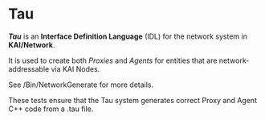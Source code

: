 # Tau 

***Tau*** is an **Interface Definition Language** (IDL) for the network system in **KAI/Network**.

It is used to create both *Proxies* and *Agents* for entities that are network-addressable via KAI Nodes.

See /Bin/NetworkGenerate for more details.

These tests ensure that the Tau system generates correct Proxy and Agent C++ code from a .tau file.
